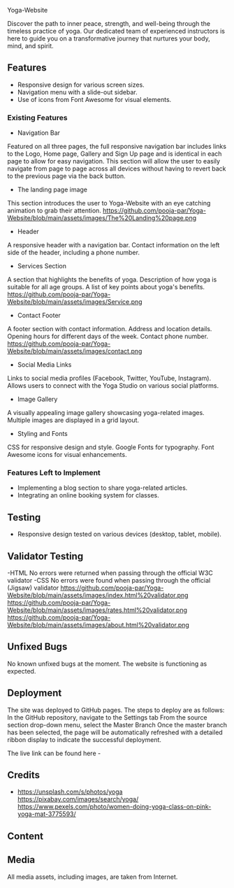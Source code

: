 Yoga-Website

Discover the path to inner peace, strength, and well-being through the timeless practice of yoga. Our dedicated team of experienced instructors is here to guide you on a transformative journey that nurtures your body, mind, and spirit.

## Features

- Responsive design for various screen sizes.
- Navigation menu with a slide-out sidebar.
- Use of icons from Font Awesome for visual elements.

### Existing Features

- Navigation Bar

Featured on all three pages, the full responsive navigation bar includes links to the Logo, Home page, Gallery and Sign Up page and is identical in each page to allow for easy navigation.
This section will allow the user to easily navigate from page to page across all devices without having to revert back to the previous page via the back button.

- The landing page image

This section introduces the user to Yoga-Website with an eye catching animation to grab their attention.
<https://github.com/pooja-par/Yoga-Website/blob/main/assets/images/The%20Landing%20page.png>

- Header

A responsive header with a navigation bar.
Contact information on the left side of the header, including a phone number.

- Services Section

A section that highlights the benefits of yoga.
Description of how yoga is suitable for all age groups.
A list of key points about yoga's benefits.
<https://github.com/pooja-par/Yoga-Website/blob/main/assets/images/Service.png>

- Contact Footer

A footer section with contact information.
Address and location details.
Opening hours for different days of the week.
Contact phone number.
<https://github.com/pooja-par/Yoga-Website/blob/main/assets/images/contact.png>

- Social Media Links

Links to social media profiles (Facebook, Twitter, YouTube, Instagram).
Allows users to connect with the Yoga Studio on various social platforms.

- Image Gallery
  
A visually appealing image gallery showcasing yoga-related images.
Multiple images are displayed in a grid layout.

- Styling and Fonts

CSS for responsive design and style.
Google Fonts for typography.
Font Awesome icons for visual enhancements.

### Features Left to Implement

- Implementing a blog section to share yoga-related articles.
- Integrating an online booking system for classes.

## Testing

- Responsive design tested on various devices (desktop, tablet, mobile).

## Validator Testing

-HTML
No errors were returned when passing through the official W3C validator
-CSS
No errors were found when passing through the official (Jigsaw) validator
<https://github.com/pooja-par/Yoga-Website/blob/main/assets/images/index.html%20validator.png>
<https://github.com/pooja-par/Yoga-Website/blob/main/assets/images/rates.html%20validator.png>
<https://github.com/pooja-par/Yoga-Website/blob/main/assets/images/about.html%20validator.png>

## Unfixed Bugs

No known unfixed bugs at the moment. The website is functioning as expected.

## Deployment

The site was deployed to GitHub pages. The steps to deploy are as follows:
In the GitHub repository, navigate to the Settings tab
From the source section drop-down menu, select the Master Branch
Once the master branch has been selected, the page will be automatically refreshed with a detailed ribbon display to indicate the successful deployment.

The live link can be found here -

## Credits

- <https://unsplash.com/s/photos/yoga>
<https://pixabay.com/images/search/yoga/>
<https://www.pexels.com/photo/women-doing-yoga-class-on-pink-yoga-mat-3775593/>


## Content

## Media

All media assets, including images, are taken from Internet.
  